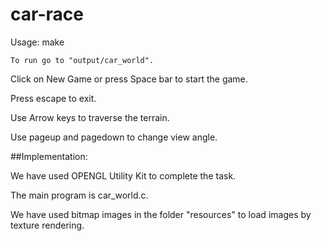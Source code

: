 # car-race

Usage: 
	make

	To run go to "output/car_world".

Click on New Game or press Space bar to start the game.

Press escape to exit.

Use Arrow keys to traverse the terrain.

Use pageup and pagedown to change view angle.

##Implementation:

We have used OPENGL Utility Kit to complete the task.

The main program is car_world.c.

We have used bitmap images in the folder "resources" to load images by texture rendering.






